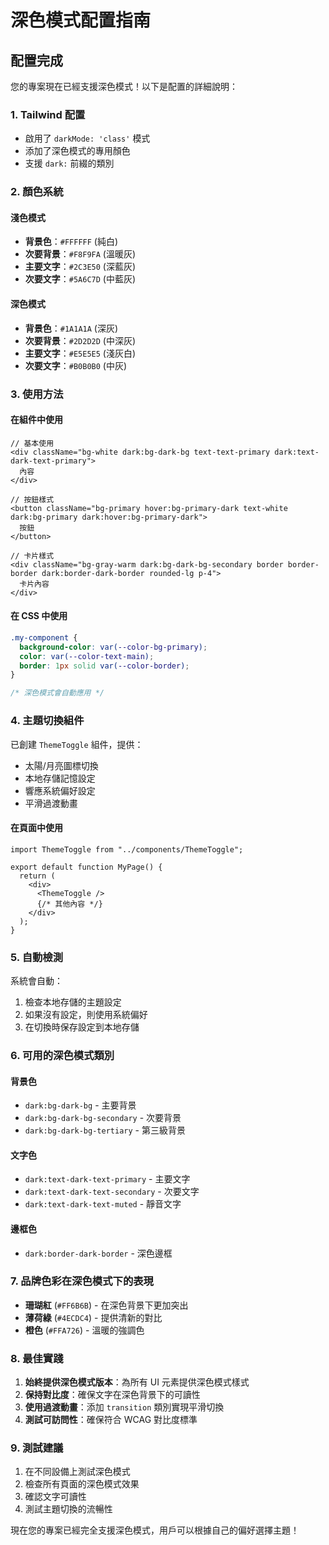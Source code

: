 # 深色模式配置指南

## 配置完成

您的專案現在已經支援深色模式！以下是配置的詳細說明：

### 1. Tailwind 配置

- 啟用了 `darkMode: 'class'` 模式
- 添加了深色模式的專用顏色
- 支援 `dark:` 前綴的類別

### 2. 顏色系統

#### 淺色模式

- **背景色**：`#FFFFFF` (純白)
- **次要背景**：`#F8F9FA` (溫暖灰)
- **主要文字**：`#2C3E50` (深藍灰)
- **次要文字**：`#5A6C7D` (中藍灰)

#### 深色模式

- **背景色**：`#1A1A1A` (深灰)
- **次要背景**：`#2D2D2D` (中深灰)
- **主要文字**：`#E5E5E5` (淺灰白)
- **次要文字**：`#B0B0B0` (中灰)

### 3. 使用方法

#### 在組件中使用

```tsx
// 基本使用
<div className="bg-white dark:bg-dark-bg text-text-primary dark:text-dark-text-primary">
  內容
</div>

// 按鈕樣式
<button className="bg-primary hover:bg-primary-dark text-white dark:bg-primary dark:hover:bg-primary-dark">
  按鈕
</button>

// 卡片樣式
<div className="bg-gray-warm dark:bg-dark-bg-secondary border border-border dark:border-dark-border rounded-lg p-4">
  卡片內容
</div>
```

#### 在 CSS 中使用

```css
.my-component {
  background-color: var(--color-bg-primary);
  color: var(--color-text-main);
  border: 1px solid var(--color-border);
}

/* 深色模式會自動應用 */
```

### 4. 主題切換組件

已創建 `ThemeToggle` 組件，提供：

- 太陽/月亮圖標切換
- 本地存儲記憶設定
- 響應系統偏好設定
- 平滑過渡動畫

#### 在頁面中使用

```tsx
import ThemeToggle from "../components/ThemeToggle";

export default function MyPage() {
  return (
    <div>
      <ThemeToggle />
      {/* 其他內容 */}
    </div>
  );
}
```

### 5. 自動檢測

系統會自動：

1. 檢查本地存儲的主題設定
2. 如果沒有設定，則使用系統偏好
3. 在切換時保存設定到本地存儲

### 6. 可用的深色模式類別

#### 背景色

- `dark:bg-dark-bg` - 主要背景
- `dark:bg-dark-bg-secondary` - 次要背景
- `dark:bg-dark-bg-tertiary` - 第三級背景

#### 文字色

- `dark:text-dark-text-primary` - 主要文字
- `dark:text-dark-text-secondary` - 次要文字
- `dark:text-dark-text-muted` - 靜音文字

#### 邊框色

- `dark:border-dark-border` - 深色邊框

### 7. 品牌色彩在深色模式下的表現

- **珊瑚紅** (`#FF6B6B`) - 在深色背景下更加突出
- **薄荷綠** (`#4ECDC4`) - 提供清新的對比
- **橙色** (`#FFA726`) - 溫暖的強調色

### 8. 最佳實踐

1. **始終提供深色模式版本**：為所有 UI 元素提供深色模式樣式
2. **保持對比度**：確保文字在深色背景下的可讀性
3. **使用過渡動畫**：添加 `transition` 類別實現平滑切換
4. **測試可訪問性**：確保符合 WCAG 對比度標準

### 9. 測試建議

1. 在不同設備上測試深色模式
2. 檢查所有頁面的深色模式效果
3. 確認文字可讀性
4. 測試主題切換的流暢性

現在您的專案已經完全支援深色模式，用戶可以根據自己的偏好選擇主題！
